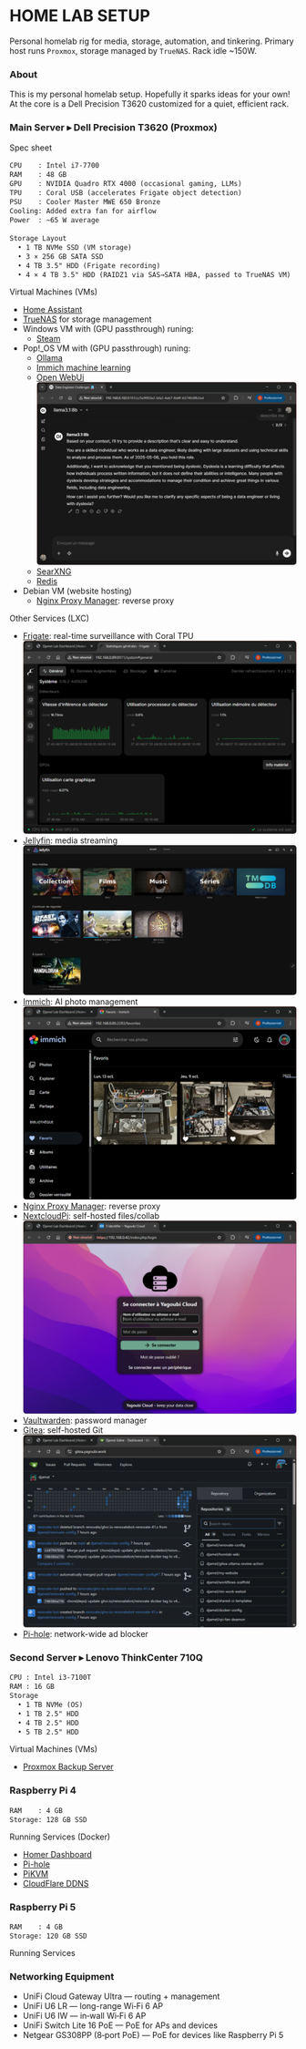 # HOME LAB SETUP

Personal homelab rig for media, storage, automation, and tinkering.
Primary host runs `Proxmox`, storage managed by `TrueNAS`. Rack idle ~150W.


### About

This is my personal homelab setup. Hopefully it sparks ideas for your own!
At the core is a Dell Precision T3620 customized for a quiet, efficient rack.

### Main Server ▸ Dell Precision T3620 (Proxmox)

Spec sheet

```
CPU    : Intel i7-7700
RAM    : 48 GB
GPU    : NVIDIA Quadro RTX 4000 (occasional gaming, LLMs)
TPU    : Coral USB (accelerates Frigate object detection)
PSU    : Cooler Master MWE 650 Bronze
Cooling: Added extra fan for airflow
Power  : ~65 W average

Storage Layout
  • 1 TB NVMe SSD (VM storage)
  • 3 × 256 GB SATA SSD
  • 4 TB 3.5" HDD (Frigate recording)
  • 4 × 4 TB 3.5" HDD (RAIDZ1 via SAS→SATA HBA, passed to TrueNAS VM)
```

Virtual Machines (VMs)
- [Home Assistant](https://www.home-assistant.io/)
- [TrueNAS](https://www.truenas.com/) for storage management
- Windows VM with (GPU passthrough) runing:
  - [Steam](https://store.steampowered.com/?l=french)
- Pop!_OS VM with (GPU passthrough) runing:
  - [Ollama](https://ollama.com/)
  - [Immich machine learning](https://docs.immich.app/guides/remote-machine-learning/)
  - [Open WebUi](https://docs.openwebui.com/) <img src="images/openwebui.png" alt="Description" style="box-shadow: 20px 20px 20px \#888;border-radius: 5px;">
  - [SearXNG](https://docs.searxng.org/)
  - [Redis](https://redis.io/docs/latest/operate/oss_and_stack/)
- Debian VM (website hosting)
  - [Nginx Proxy Manager](https://nginxproxymanager.com/): reverse proxy

Other Services (LXC)
- [Frigate](https://frigate.video/): real-time surveillance with Coral TPU <img src="images/frigate.png" alt="Description" style="box-shadow: 20px 20px 20px \#888;border-radius: 5px;">
- [Jellyfin](https://jellyfin.org/): media streaming <img src="images/Jellyfin.jpg" alt="Description" style="box-shadow: 20px 20px 20px \#888;border-radius: 5px;">
- [Immich](https://immich.app/): AI photo management <img src="images/immich.png" alt="Description" style="box-shadow: 20px 20px 20px \#888;border-radius: 5px;">
- [Nginx Proxy Manager](https://nginxproxymanager.com/): reverse proxy
- [NextcloudPi](https://ownyourbits.com/nextcloudpi/): self-hosted files/collab <img src="images/nextcloud.png" alt="Description" style="box-shadow: 20px 20px 20px \#888;border-radius: 5px;">
- [Vaultwarden](https://github.com/dani-garcia/vaultwarden): password manager
- [Gitea](https://gitea.io/en-us/): self-hosted Git <img src="images/gitea.png" alt="Description" style="box-shadow: 20px 20px 20px \#888;border-radius: 5px;">
- [Pi-hole](https://pi-hole.net/): network-wide ad blocker

### Second Server ▸ Lenovo ThinkCenter 710Q


```
CPU : Intel i3-7100T
RAM : 16 GB
Storage
  • 1 TB NVMe (OS)
  • 1 TB 2.5" HDD
  • 4 TB 2.5" HDD
  • 5 TB 2.5" HDD
```

Virtual Machines (VMs)
- [Proxmox Backup Server](https://www.proxmox.com/en/proxmox-backup-server)

### Raspberry Pi 4

```
RAM    : 4 GB
Storage: 128 GB SSD
```

Running Services (Docker)
- [Homer Dashboard](https://github.com/bastienwirtz/homer)
- [Pi-hole](https://pi-hole.net/)
- [PiKVM](https://github.com/pikvm/pikvm)
- [CloudFlare DDNS](https://hub.docker.com/r/oznu/cloudflare-ddns/)

### Raspberry Pi 5

```
RAM    : 4 GB
Storage: 120 GB SSD
```

Running Services

### Networking Equipment

- UniFi Cloud Gateway Ultra — routing + management
- UniFi U6 LR — long-range Wi‑Fi 6 AP
- UniFi U6 IW — in‑wall Wi‑Fi 6 AP
- UniFi Switch Lite 16 PoE — PoE for APs and devices
- Netgear GS308PP (8‑port PoE) — PoE for devices like Raspberry Pi 5
